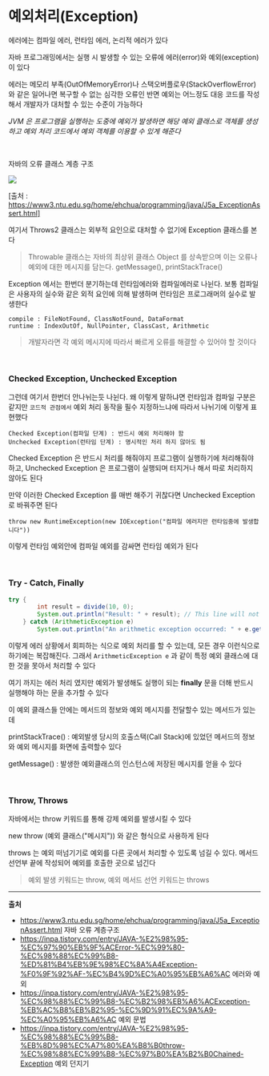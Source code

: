 # 예외처리(Exception)

에러에는 컴파일 에러, 런타임 에러, 논리적 에러가 있다

자바 프로그래밍에서는 실행 시 발생할 수 있는 오류에 에러(error)와 예외(exception) 이 있다

에러는 메모리 부족(OutOfMemoryError)나 스택오버플로우(StackOverflowError)와 같은 일어나면 복구할 수 없는 심각한 오류인 반면 예외는 어느정도 대응 코드를 작성해서 개발자가 대처할 수 있는 수준이 가능하다

_JVM 은 프로그램을 실행하는 도중에 예외가 발생하면 해당 예외 클래스로 객체를 생성하고 예외 처리 코드에서 예외 객체를 이용할 수 있게 해준다_


<br>

자바의 오류 클래스 계층 구조

<img src="https://www3.ntu.edu.sg/home/ehchua/programming/java/images/Exception_Classes.png">

[출처 : https://www3.ntu.edu.sg/home/ehchua/programming/java/J5a_ExceptionAssert.html]

여기서 Throws2 클래스는 외부적 요인으로 대처할 수 없기에 Exception 클래스를 본다

> Throwable 클래스는 자바의 최상위 클래스 Object 를 상속받으며 이는 오류나 예외에 대한 메시지를 담는다. getMessage(), printStackTrace()

Exception 에서는 한번더 분기하는데 런타임에러와 컴파일에러로 나뉜다. 보통 컴파일은 사용자의 실수와 같은 외적 요인에 의해 발생하며 런타임은 프로그래머의 실수로 발생한다

    compile : FileNotFound, ClassNotFound, DataFormat
    runtime : IndexOutOf, NullPointer, ClassCast, Arithmetic

> 개발자라면 각 예외 메시지에 따라서 빠르게 오류를 해결할 수 있어야 할 것이다

<br>

### Checked Exception, Unchecked Exception

그런데 여기서 한번더 안나뉘는듯 나뉜다. 왜 이렇게 말하냐면 런타임과 컴파일 구분은 같지만 `코드적 관점에서` 예외 처리 동작을 필수 지정하느냐에 따라서 나뉘기에 이렇게 표현했다

    Checked Exception(컴파일 단계) : 반드시 예외 처리해야 함
    Unchecked Exception(런타임 단계) : 명시적인 처리 하지 않아도 됨

Checked Exception 은 반드시 처리를 해줘야지 프로그램이 실행하기에 처리해줘야 하고, Unchecked Exception 은 프로그램이 실행되며 터지거나 해서 따로 처리하지 않아도 된다

만약 이러한 Checked Exception 를 매번 해주기 귀찮다면 Unchecked Exception 로 바꿔주면 된다

`throw new RuntimeException(new IOException("컴파일 에러지만 런타임중에 발생합니다"))`

이렇게 런타임 예외안에 컴파일 예외를 감싸면 런타임 예외가 된다

<br>

### Try - Catch, Finally

```java
try {
        int result = divide(10, 0);
        System.out.println("Result: " + result); // This line will not be reached if an exception occurs
    } catch (ArithmeticException e)
        System.out.println("An arithmetic exception occurred: " + e.getMessage());
```

이렇게 에러 상황에서 회피하는 식으로 예외 처리를 할 수 있는데, 모든 경우 이런식으로 하기에는 복잡해진다. 그래서 `ArithmeticException e` 과 같이 특정 예외 클래스에 대한 것을 못아서 처리할 수 있다

여기 까지는 에러 처리 였지만 예외가 발생해도 실행이 되는 **finally** 문을 더해 반드시 실행해야 하는 문을 추가할 수 있다

이 예외 클래스들 안에는 메서드의 정보와 예외 메시지를 전달할수 있는 메서드가 있는데

printStackTrace() : 예외발생 당시의 호출스택(Call Stack)에 있었던 메서드의 정보와 예외 메시지를 화면에 출력할수 있다

getMessage() : 발생한 예외클래스의 인스턴스에 저장된 메시지를 얻을 수 있다

<br>

### Throw, Throws

자바에서는 throw 키워드를 통해 강제 예외를 발생시킬 수 있다

new throw (예외 클래스("메시지")) 와 같은 형식으로 사용하게 된다

throws 는 예외 떠넘기기로 예외를 다른 곳에서 처리할 수 있도록 넘길 수 있다. 메서드 선언부 끝에 작성되어 예외를 호출한 곳으로 넘긴다

> 예외 발생 키워드는 throw, 예외 메서드 선언 키워드는 throws


---

**출처**

- https://www3.ntu.edu.sg/home/ehchua/programming/java/J5a_ExceptionAssert.html 자바 오류 계층구조
- https://inpa.tistory.com/entry/JAVA-%E2%98%95-%EC%97%90%EB%9F%ACError-%EC%99%80-%EC%98%88%EC%99%B8-%ED%81%B4%EB%9E%98%EC%8A%A4Exception-%F0%9F%92%AF-%EC%B4%9D%EC%A0%95%EB%A6%AC 에러와 예외
- https://inpa.tistory.com/entry/JAVA-%E2%98%95-%EC%98%88%EC%99%B8-%EC%B2%98%EB%A6%ACException-%EB%AC%B8%EB%B2%95-%EC%9D%91%EC%9A%A9-%EC%A0%95%EB%A6%AC 예외 문법
- https://inpa.tistory.com/entry/JAVA-%E2%98%95-%EC%98%88%EC%99%B8-%EB%8D%98%EC%A7%80%EA%B8%B0throw-%EC%98%88%EC%99%B8-%EC%97%B0%EA%B2%B0Chained-Exception 예외 던지기
